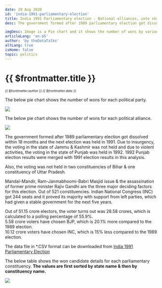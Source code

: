 ```yaml
---
date: 29 Aug 2020
id: 'india-1991-parliamentary-election'
title: India 1991 Parliamentary election - National alliances, vote share, seats won and key events.
desc: The government formed after 1989 parliamentary election got dissolved within 18 months and the next election was held in 1991. Due to insurgency, the voting in the state of Jammu & Kashmir was not held and due to

imgDesc: Image is a Pie chart and it shows the number of wons by various alliances in the state.
articleLang: 'en-US'
author: 'by theDataTalks'
altLang: true
isHome: false
topic: politics
---
```


# {{ $frontmatter.title }}
<i style="font-size: 0.75em;"> {{ $frontmatter.author }} {{ $frontmatter.date }} </i>

The below pie chart shows the number of wons for each political party.  

![](/img/politics/india-1991-parliamentary-election/india-1991-election-1.png)

The below pie chart shows the number of wons for each political alliance.  

![](/img/politics/india-1991-parliamentary-election/india-1991-election-2.png)

The government formed after 1989 parliamentary election got dissolved within 18 months and the next election was held in 1991. Due to insurgency, the voting in the state of Jammu & Kashmir was not held and due to violent activities, the voting in the state of Punjab was held in 1992. 1992 Punjab election results were merged with 1991 election results in this analysis.  

Also, the voting was not held in two constituencies of Bihar & one constituency of Uttar Pradesh.  

Mandal-Mandir, Ram-Janmabhoomi-Babri Masjid issue & the assassination of former prime minister Rajiv Gandhi are the three major deciding factors for this election. Out of 521 constituencies. Indian National Congress (INC) got 244 seats and it proved its majority with support from left parties, which had given a stable government for the next five years.  

Out of 51.15 crore electors, the voter turns out was 28.58 crores, which is calculated to a polling percentage of 55.9%.  
5.58 crore voters have chosen BJP, which is 20.1% more compared to the 1989 election.  
10.12 crore voters have chosen INC, which is 15% less compared to the 1989 election.  


The data file in \*.CSV format can be downloaded from [India 1991 Parliamentary Election](http://thedatatalks.in/datas/politics/india-2001-parliamentary-election.csv)

The below table shows the won candidate details for each parliamentary constituency.
**The values are first sorted by state name & then by constituency name.**

![](/img/politics/india-1991-parliamentary-election/india-1991-election-3.png)


<style>

</style>